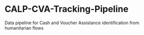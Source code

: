 # CALP-CVA-Tracking-Pipeline
Data pipeline for Cash and Voucher Assistance identification from humanitarian flows
